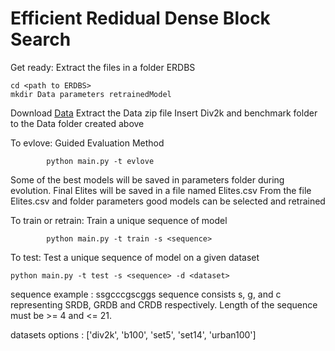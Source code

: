 # Efficient Redidual Dense Block Search

Get ready: 
    Extract the files in a folder ERDBS

    cd <path to ERDBS>
    mkdir Data parameters retrainedModel

Download [Data](https://drive.google.com/drive/folders/1hd-C5iM11eHGcp6c-fY4fZC9-BoAHvEP?usp=sharing)
Extract the Data zip file
Insert Div2k and benchmark folder to the Data folder created above

To evlove:
    Guided Evaluation Method

            python main.py -t evlove

Some of the best models will be saved in parameters folder during evolution.
Final Elites will be saved in a file named Elites.csv
From the file Elites.csv and folder parameters good models can be selected and retrained

To train or retrain:
    Train a unique sequence of model

            python main.py -t train -s <sequence>

To test:
    Test a unique sequence of model on a given dataset

    python main.py -t test -s <sequence> -d <dataset>

sequence example : ssgcccgscggs
sequence consists s, g, and c representing SRDB, GRDB and CRDB respectively.
Length of the sequence must be >= 4 and <= 21.

datasets options : ['div2k', 'b100', 'set5', 'set14', 'urban100']